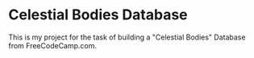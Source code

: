 # Celestial Bodies Database

This is my project for the task of building a "Celestial Bodies" Database from FreeCodeCamp.com.
